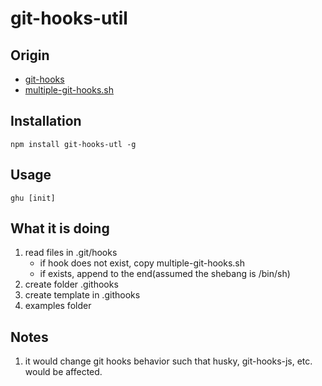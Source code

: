 # git-hooks-util

## Origin
* [git-hooks](https://github.com/tarmolov/git-hooks-js#readme)
* [multiple-git-hooks.sh](https://gist.github.com/mjackson/7e602a7aa357cfe37dadcc016710931b)

## Installation
```
npm install git-hooks-utl -g
```

## Usage
```
ghu [init]
```

## What it is doing 
1. read files in .git/hooks  
	* if hook does not exist, copy multiple-git-hooks.sh
	* if exists, append to the end(assumed the shebang is /bin/sh)
2. create folder .githooks
3. create template in .githooks
4. examples folder

## Notes
1. it would change git hooks behavior such that husky, git-hooks-js, etc. would be affected.

